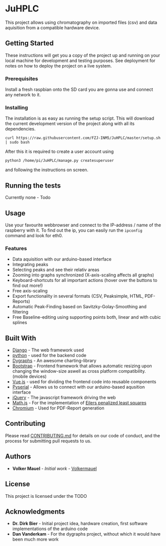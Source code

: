 # JuHPLC

This project allows using chromatography on imported files (csv) and data aquisition from a compatible hardware device.

## Getting Started

These instructions will get you a copy of the project up and running on your local machine for development and testing purposes. 
See deployment for notes on how to deploy the project on a live system.

### Prerequisites

Install a fresh raspbian onto the SD card you are gonna use and connect any network to it.

### Installing

The installation is as easy as running the setup script. This will download the current development version of the project along with all its dependencies.

```
curl https://raw.githubusercontent.com/FZJ-INM5/JuHPLC/master/setup.sh | sudo bash
```

After this it is required to create a user account using
```
python3 /home/pi/JuHPLC/manage.py createsuperuser
```
and following the instructions on screen.

## Running the tests

Currently none - Todo

## Usage

Use your favourite webbrowser and connect to the IP-address / name of the raspberry with it.
To find out the ip, you can easily run the ``` ipconfig ``` command and look for eth0.

### Features
* Data aquisition with our arduino-based interface
* Integrating peaks
* Selecting peaks and see their relativ areas
* Zooming into graphs synchronized (X-axis-scaling affects all graphs)
* Keyboard-shortcuts for all important actions (hover over the buttons to find out more!)
* Free axis-scaling
* Export functionality in several formats (CSV, Peaksimple, HTML, PDF-Reports)
* Automatic Peak-Finding based on Savitzky-Golay-Smoothing and filtering
* Free Baseline-editing using supporting points both, linear and with cubic splines

## Built With

* [Django](https://www.djangoproject.com/) - The web framework used
* [python](https://www.python.org/) - used for the backend code
* [Dygraphs](http://dygraphs.com/) - An awesome charting-library
* [Bootstrap](https://getbootstrap.com/) - Frontend framework that allows automatic resizing upon changing the window-size aswell as cross platform compatibility. (mobile devices)
* [Vue.js](https://vuejs.org/) - used for dividing the frontend code into reusable components
* [Pyserial](https://pythonhosted.org/pyserial/) - Allows us to connect with our arduino-based aqusition interface
* [jQuery](https://jquery.com/) - The javascript framework driving the web
* [Math.js](http://mathjs.org/) - For the implementation of [Eilers penalized least squares](https://pubs.acs.org/doi/abs/10.1021/ac034173t)
* [Chromium](https://www.chromium.org/) - Used for PDF-Report generation

## Contributing

Please read [CONTRIBUTING.md](https://gist.github.com/PurpleBooth/b24679402957c63ec426) for details on our code of conduct, and the process for submitting pull requests to us.

## Authors

* **Volker Mauel** - *Initial work* - [Volkermauel](https://github.com/volkermauel)

## License

This project is licensed under the TODO

## Acknowledgments
* **Dr. Dirk Bier** - Initial project idea, hardware creation, first software implementations of the arduino code
* **Dan Vanderkam** - For the dygraphs project, without which it would have been much more work
